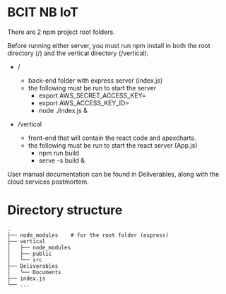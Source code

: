 # BCIT NB IoT

There are 2 npm project root folders.

Before running either server, you must run npm install in both the root directory (/) and the vertical directory (/vertical).
- /
    - back-end folder with express server (index.js)
    - the following must be run to start the server
        - export AWS_SECRET_ACCESS_KEY=<The secret key associated with your AWS access key id>
        - export AWS_ACCESS_KEY_ID=<Your AWS access key id>
        - node ./index.js &
            

- /vertical
    - front-end that will contain the react code and apexcharts. 
    - the following must be run to start the react server (App.js)
        - npm run build
        - serve -s build &
    
User manual documentation can be found in Deliverables, along with the cloud services postmortem.

# Directory structure
    .
    ├── node_modules    # for the root folder (express) 
    ├── vertical
    │   ├── node_modules
    │   ├── public
    │   └── src
    ├── Deliverables
    │   └── Documents
    ├── index.js
    └── ...
    
